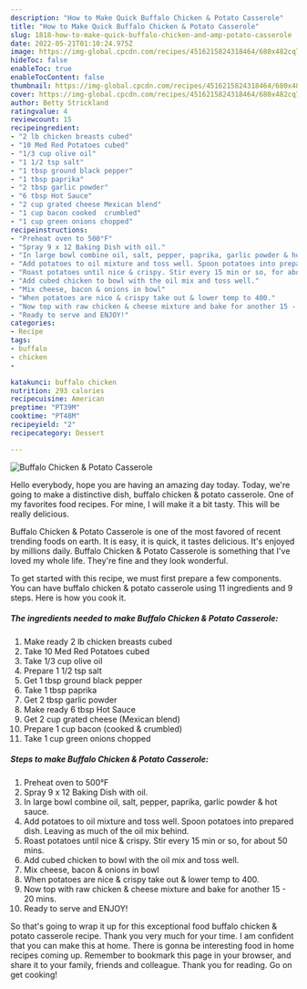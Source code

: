 ```yaml
---
description: "How to Make Quick Buffalo Chicken & Potato Casserole"
title: "How to Make Quick Buffalo Chicken & Potato Casserole"
slug: 1818-how-to-make-quick-buffalo-chicken-and-amp-potato-casserole
date: 2022-05-21T01:10:24.975Z
image: https://img-global.cpcdn.com/recipes/4516215824318464/680x482cq70/buffalo-chicken-potato-casserole-recipe-main-photo.jpg
hideToc: false
enableToc: true
enableTocContent: false
thumbnail: https://img-global.cpcdn.com/recipes/4516215824318464/680x482cq70/buffalo-chicken-potato-casserole-recipe-main-photo.jpg
cover: https://img-global.cpcdn.com/recipes/4516215824318464/680x482cq70/buffalo-chicken-potato-casserole-recipe-main-photo.jpg
author: Betty Strickland
ratingvalue: 4
reviewcount: 15
recipeingredient:
- "2 lb chicken breasts cubed"
- "10 Med Red Potatoes cubed"
- "1/3 cup olive oil"
- "1 1/2 tsp salt"
- "1 tbsp ground black pepper"
- "1 tbsp paprika"
- "2 tbsp garlic powder"
- "6 tbsp Hot Sauce"
- "2 cup grated cheese Mexican blend"
- "1 cup bacon cooked  crumbled"
- "1 cup green onions chopped"
recipeinstructions:
- "Preheat oven to 500°F"
- "Spray 9 x 12 Baking Dish with oil."
- "In large bowl combine oil, salt, pepper, paprika, garlic powder & hot sauce."
- "Add potatoes to oil mixture and toss well. Spoon potatoes into prepared dish. Leaving as much of the oil mix behind."
- "Roast potatoes until nice & crispy. Stir every 15 min or so, for about 50 mins."
- "Add cubed chicken to bowl with the oil mix and toss well."
- "Mix cheese, bacon & onions in bowl"
- "When potatoes are nice & crispy take out & lower temp to 400."
- "Now top with raw chicken & cheese mixture and bake for another 15 - 20 mins."
- "Ready to serve and ENJOY!"
categories:
- Recipe
tags:
- buffalo
- chicken
- 

katakunci: buffalo chicken  
nutrition: 293 calories
recipecuisine: American
preptime: "PT39M"
cooktime: "PT48M"
recipeyield: "2"
recipecategory: Dessert

---
```



![Buffalo Chicken & Potato Casserole](https://img-global.cpcdn.com/recipes/4516215824318464/680x482cq70/buffalo-chicken-potato-casserole-recipe-main-photo.jpg)

Hello everybody, hope you are having an amazing day today. Today, we're going to make a distinctive dish, buffalo chicken & potato casserole. One of my favorites food recipes. For mine, I will make it a bit tasty. This will be really delicious.

Buffalo Chicken & Potato Casserole is one of the most favored of recent trending foods on earth. It is easy, it is quick, it tastes delicious. It's enjoyed by millions daily. Buffalo Chicken & Potato Casserole is something that I've loved my whole life. They're fine and they look wonderful.




To get started with this recipe, we must first prepare a few components. You can have buffalo chicken & potato casserole using 11 ingredients and 9 steps. Here is how you cook it.

<!--inarticleads1-->

##### The ingredients needed to make Buffalo Chicken & Potato Casserole:

1. Make ready 2 lb chicken breasts cubed
1. Take 10 Med Red Potatoes cubed
1. Take 1/3 cup olive oil
1. Prepare 1 1/2 tsp salt
1. Get 1 tbsp ground black pepper
1. Take 1 tbsp paprika
1. Get 2 tbsp garlic powder
1. Make ready 6 tbsp Hot Sauce
1. Get 2 cup grated cheese (Mexican blend)
1. Prepare 1 cup bacon (cooked & crumbled)
1. Take 1 cup green onions chopped




<!--inarticleads2-->

##### Steps to make Buffalo Chicken & Potato Casserole:

1. Preheat oven to 500°F
1. Spray 9 x 12 Baking Dish with oil.
1. In large bowl combine oil, salt, pepper, paprika, garlic powder & hot sauce.
1. Add potatoes to oil mixture and toss well. Spoon potatoes into prepared dish. Leaving as much of the oil mix behind.
1. Roast potatoes until nice & crispy. Stir every 15 min or so, for about 50 mins.
1. Add cubed chicken to bowl with the oil mix and toss well.
1. Mix cheese, bacon & onions in bowl
1. When potatoes are nice & crispy take out & lower temp to 400.
1. Now top with raw chicken & cheese mixture and bake for another 15 - 20 mins.
1. Ready to serve and ENJOY!



So that's going to wrap it up for this exceptional food buffalo chicken & potato casserole recipe. Thank you very much for your time. I am confident that you can make this at home. There is gonna be interesting food in home recipes coming up. Remember to bookmark this page in your browser, and share it to your family, friends and colleague. Thank you for reading. Go on get cooking!
